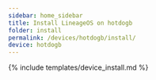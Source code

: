 ```yaml
---
sidebar: home_sidebar
title: Install LineageOS on hotdogb
folder: install
permalink: /devices/hotdogb/install/
device: hotdogb
---
```

{% include templates/device_install.md %}
